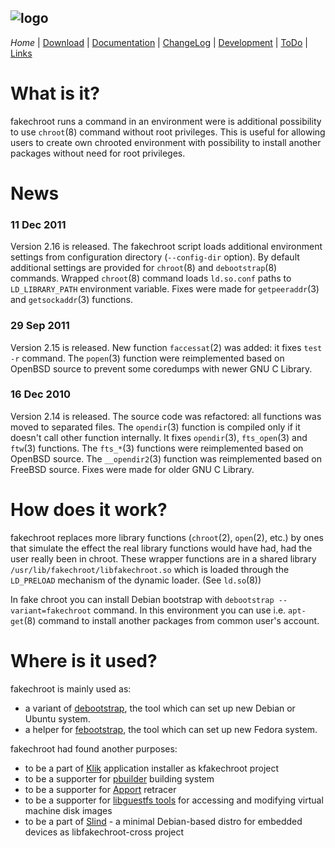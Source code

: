 ![logo](http://fakechroot.alioth.debian.org/img/fakechroot_logo.png)
---

*Home* | [Download](https://github.com/fakechroot/fakechroot/wiki/Download) | [Documentation](https://github.com/fakechroot/fakechroot/blob/master/man/fakechroot.pod) | [ChangeLog](https://github.com/fakechroot/fakechroot/blob/master/NEWS.md) | [Development](https://github.com/fakechroot/fakechroot/wiki/Development) | [ToDo](https://github.com/fakechroot/fakechroot/wiki/Todo) | [Links](ttps://github.com/fakechroot/fakechroot/wiki/Links)

# What is it?

fakechroot runs a command in an environment were is additional possibility to
use `chroot`(8) command without root privileges.  This is useful for allowing
users to create own chrooted environment with possibility to install another
packages without need for root privileges. 

# News

### 11 Dec 2011

Version 2.16 is released. The fakechroot script loads additional environment
settings from configuration directory (`--config-dir` option). By default
additional settings are provided for `chroot`(8) and `debootstrap`(8)
commands. Wrapped `chroot`(8) command loads `ld.so.conf` paths to
`LD_LIBRARY_PATH` environment variable. Fixes were made for `getpeeraddr`(3)
and `getsockaddr`(3) functions.

### 29 Sep 2011

Version 2.15 is released. New function `faccessat`(2) was added: it fixes
`test -r` command. The `popen`(3) function were reimplemented based on OpenBSD
source to prevent some coredumps with newer GNU C Library.

### 16 Dec 2010

Version 2.14 is released. The source code was refactored: all functions was
moved to separated files. The `opendir`(3) function is compiled only if it
doesn't call other function internally.  It fixes `opendir`(3), `fts_open`(3)
and `ftw`(3) functions. The `fts_*`(3) functions were reimplemented based on
OpenBSD source. The `__opendir2`(3) function was reimplemented based on
FreeBSD source. Fixes were made for older GNU C Library.

# How does it work?

fakechroot replaces more library functions (`chroot`(2), `open`(2), etc.) by
ones that simulate the effect the real library functions would have had, had
the user really been in chroot.  These wrapper functions are in a shared
library `/usr/lib/fakechroot/libfakechroot.so` which is loaded through the
`LD_PRELOAD` mechanism of the dynamic loader.  (See `ld.so`(8))

In fake chroot you can install Debian bootstrap with `debootstrap
--variant=fakechroot` command.  In this environment you can use i.e. 
`apt-get`(8) command to install another packages from common user's account.

# Where is it used?

fakechroot is mainly used as:

* a variant of [debootstrap](http://code.erisian.com.au/Wiki/debootstrap), the tool which can set up new Debian or Ubuntu system.
* a helper for [febootstrap](http://et.redhat.com/~rjones/febootstrap/), the tool which can set up new Fedora system.

fakechroot had found another purposes:

* to be a part of [Klik](http://klik.atekon.de) application installer as kfakechroot project 
* to be a supporter for [pbuilder](http://pbuilder.alioth.debian.org/) building system
* to be a supporter for [Apport](https://wiki.ubuntu.com/Apport) retracer 
* to be a supporter for [libguestfs tools](http://libguestfs.org/) for accessing and modifying virtual machine disk images 
* to be a part of [Slind](https://www.slind.org/Main_Page) - a minimal Debian-based distro for embedded devices as libfakechroot-cross project
